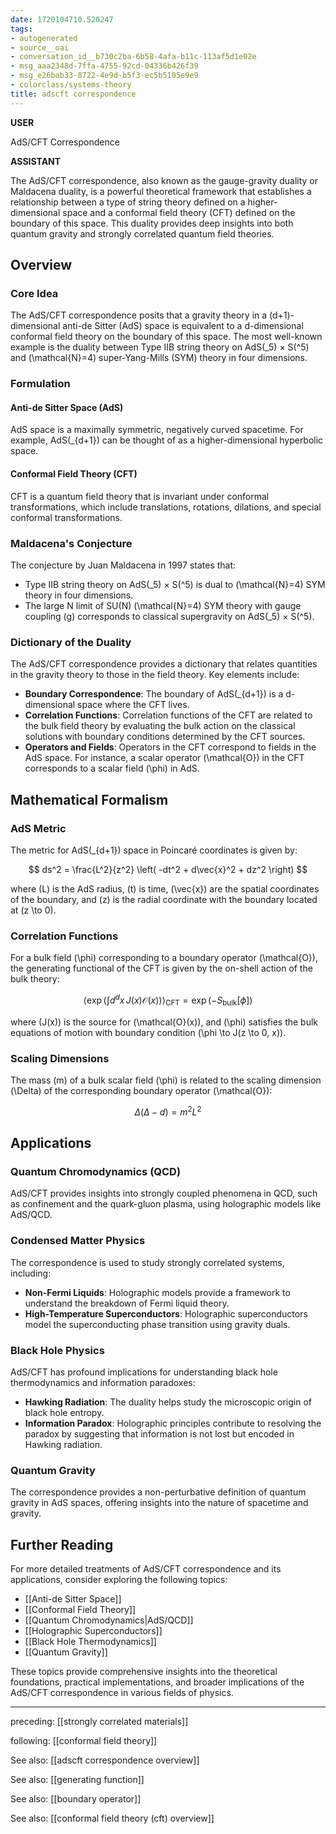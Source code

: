 ```yaml
---
date: 1720104710.520247
tags:
- autogenerated
- source__oai
- conversation_id__b730c2ba-6b58-4afa-b11c-113af5d1e02e
- msg_aaa2348d-7ffa-4755-92cd-04336b426f39
- msg_e26bab33-8722-4e9d-b5f3-ec5b5105e9e9
- colorclass/systems-theory
title: adscft correspondence
---
```


**USER**

AdS/CFT Correspondence


**ASSISTANT**

The AdS/CFT correspondence, also known as the gauge-gravity duality or Maldacena duality, is a powerful theoretical framework that establishes a relationship between a type of string theory defined on a higher-dimensional space and a conformal field theory (CFT) defined on the boundary of this space. This duality provides deep insights into both quantum gravity and strongly correlated quantum field theories.

## Overview

### Core Idea

The AdS/CFT correspondence posits that a gravity theory in a (d+1)-dimensional anti-de Sitter (AdS) space is equivalent to a d-dimensional conformal field theory on the boundary of this space. The most well-known example is the duality between Type IIB string theory on AdS\(_5\) × S\(^5\) and \(\mathcal{N}=4\) super-Yang-Mills (SYM) theory in four dimensions.

### Formulation

#### Anti-de Sitter Space (AdS)

AdS space is a maximally symmetric, negatively curved spacetime. For example, AdS\(_{d+1}\) can be thought of as a higher-dimensional hyperbolic space.

#### Conformal Field Theory (CFT)

CFT is a quantum field theory that is invariant under conformal transformations, which include translations, rotations, dilations, and special conformal transformations.

### Maldacena's Conjecture

The conjecture by Juan Maldacena in 1997 states that:
- Type IIB string theory on AdS\(_5\) × S\(^5\) is dual to \(\mathcal{N}=4\) SYM theory in four dimensions.
- The large N limit of SU(N) \(\mathcal{N}=4\) SYM theory with gauge coupling \(g\) corresponds to classical supergravity on AdS\(_5\) × S\(^5\).

### Dictionary of the Duality

The AdS/CFT correspondence provides a dictionary that relates quantities in the gravity theory to those in the field theory. Key elements include:
- **Boundary Correspondence**: The boundary of AdS\(_{d+1}\) is a d-dimensional space where the CFT lives.
- **Correlation Functions**: Correlation functions of the CFT are related to the bulk field theory by evaluating the bulk action on the classical solutions with boundary conditions determined by the CFT sources.
- **Operators and Fields**: Operators in the CFT correspond to fields in the AdS space. For instance, a scalar operator \(\mathcal{O}\) in the CFT corresponds to a scalar field \(\phi\) in AdS.

## Mathematical Formalism

### AdS Metric

The metric for AdS\(_{d+1}\) space in Poincaré coordinates is given by:

$$
ds^2 = \frac{L^2}{z^2} \left( -dt^2 + d\vec{x}^2 + dz^2 \right)
$$

where \(L\) is the AdS radius, \(t\) is time, \(\vec{x}\) are the spatial coordinates of the boundary, and \(z\) is the radial coordinate with the boundary located at \(z \to 0\).

### Correlation Functions

For a bulk field \(\phi\) corresponding to a boundary operator \(\mathcal{O}\), the generating functional of the CFT is given by the on-shell action of the bulk theory:

$$
\left\langle \exp \left( \int d^dx \, J(x) \mathcal{O}(x) \right) \right\rangle_{\text{CFT}} = \exp \left( -S_{\text{bulk}}[\phi] \right)
$$

where \(J(x)\) is the source for \(\mathcal{O}(x)\), and \(\phi\) satisfies the bulk equations of motion with boundary condition \(\phi \to J(z \to 0, x)\).

### Scaling Dimensions

The mass \(m\) of a bulk scalar field \(\phi\) is related to the scaling dimension \(\Delta\) of the corresponding boundary operator \(\mathcal{O}\):

$$
\Delta (\Delta - d) = m^2 L^2
$$

## Applications

### Quantum Chromodynamics (QCD)

AdS/CFT provides insights into strongly coupled phenomena in QCD, such as confinement and the quark-gluon plasma, using holographic models like AdS/QCD.

### Condensed Matter Physics

The correspondence is used to study strongly correlated systems, including:
- **Non-Fermi Liquids**: Holographic models provide a framework to understand the breakdown of Fermi liquid theory.
- **High-Temperature Superconductors**: Holographic superconductors model the superconducting phase transition using gravity duals.

### Black Hole Physics

AdS/CFT has profound implications for understanding black hole thermodynamics and information paradoxes:
- **Hawking Radiation**: The duality helps study the microscopic origin of black hole entropy.
- **Information Paradox**: Holographic principles contribute to resolving the paradox by suggesting that information is not lost but encoded in Hawking radiation.

### Quantum Gravity

The correspondence provides a non-perturbative definition of quantum gravity in AdS spaces, offering insights into the nature of spacetime and gravity.

## Further Reading

For more detailed treatments of AdS/CFT correspondence and its applications, consider exploring the following topics:

- [[Anti-de Sitter Space]]
- [[Conformal Field Theory]]
- [[Quantum Chromodynamics|AdS/QCD]]
- [[Holographic Superconductors]]
- [[Black Hole Thermodynamics]]
- [[Quantum Gravity]]

These topics provide comprehensive insights into the theoretical foundations, practical implementations, and broader implications of the AdS/CFT correspondence in various fields of physics.


---

preceding: [[strongly correlated materials]]  


following: [[conformal field theory]]

See also: [[adscft correspondence overview]]


See also: [[generating function]]


See also: [[boundary operator]]


See also: [[conformal field theory (cft) overview]]
